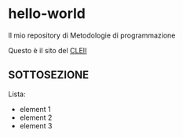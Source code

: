 # hello-world
Il mio repository di Metodologie di programmazione

Questo è il sito del [CLEII](https://cleii.iunich.it)

## SOTTOSEZIONE
Lista: 
 * element 1
 * element 2
 * element 3
